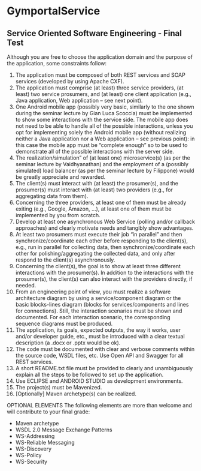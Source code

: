 # GymportalService
## Service Oriented Software Engineering - Final Test

Although you are free to choose the application domain and the purpose of the application, some constraints follow:
1. The application must be composed of both REST services and SOAP services (developed by using Apache CXF).
2. The application must comprise (at least) three service providers, (at least) two service prosumers, and (at least) one client application (e.g., Java application, Web application – see next point).
3. One Android mobile app (possibly very basic, similarly to the one shown during the seminar lecture by Gian Luca Scoccia) must be implemented to show some interactions with the service side. The mobile app does not need to be able to handle all of the possible interactions, unless you opt for implementing solely the Android mobile app (without realizing neither a Java application nor a Web application – see previous point): in this case the mobile app must be “complete enough” so to be used to demonstrate all of the possible interactions with the server side.
4. The realization/simulation” of (at least one) microservice(s) (as per the seminar lecture by Vaidhyanathan) and the employment of a (possibly simulated) load balancer (as per the seminar lecture by Filippone) would be greatly appreciate and rewarded.
5. The client(s) must interact with (at least) the prosumer(s), and the prosumer(s) must interact with (at least) two providers (e.g., for aggregating data from them).
6. Concerning the three providers, at least one of them must be already exiting (e.g., Google, Amazon, …), at least one of them must be implemented by you from scratch.
7. Develop at least one asynchronous Web Service (polling and/or callback approaches) and clearly motivate needs and tangibly show advantages.
8. At least two prosumers must execute their job “in parallel” and then synchronize/coordinate each other before responding to the client(s), e.g., run in parallel for collecting data, then synchronize/coordinate each other for polishing/aggregating the collected data, and only after respond to the client(s) asynchronously.
9. Concerning the client(s), the goal is to show at least three different interactions with the prosumer(s). In addition to the interactions with the prosumer(s), the client(s) can also interact with the providers directly, if needed.
10. From an engineering point of view, you must realize a software architecture diagram by using a service/component diagram or the basic blocks-lines diagram (blocks for services/components and lines for connections). Still, the interaction scenarios must be shown and documented. For each interaction scenario, the corresponding sequence diagrams must be produced.
11. The application, its goals, expected outputs, the way it works, user and/or developer guide, etc., must be introduced with a clear textual description (a .docx or .pptx would be ok).
12. The code must be documented with clear and verbose comments within the source code, WSDL files, etc. Use Open API and Swagger for all REST services.
13. A short README.txt file must be provided to clearly and unambiguously explain all the steps to be followed to set up the application.
14. Use ECLIPSE and ANDROID STUDIO as development environments.
15. The project(s) must be Mavenized.
16. [Optionally] Maven archetype(s) can be realized.
    
OPTIONAL ELEMENTS
The following elements are more than welcome and will contribute to your final grade:
- Maven archetype
- WSDL 2.0 Message Exchange Patterns
- WS-Addressing
- WS-Reliable Messaging
- WS-Discovery
- WS-Policy
- WS-Security